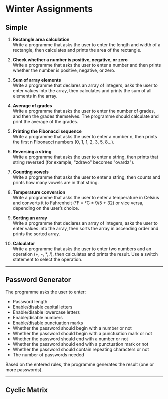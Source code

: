 # Winter Assignments

## Simple

1. **Rectangle area calculation**  
   Write a programme that asks the user to enter the length and width of a rectangle, then calculates and prints the
   area of the rectangle.

2. **Check whether a number is positive, negative, or zero**  
   Write a programme that asks the user to enter a number and then prints whether the number is positive, negative, or
   zero.

3. **Sum of array elements**  
   Write a programme that declares an array of integers, asks the user to enter values into the array, then calculates
   and prints the sum of all elements in the array.

4. **Average of grades**  
   Write a programme that asks the user to enter the number of grades, and then the grades themselves. The programme
   should calculate and print the average of the grades.

5. **Printing the Fibonacci sequence**  
   Write a programme that asks the user to enter a number n, then prints the first n Fibonacci numbers (0, 1, 1, 2, 3,
   5, 8...).

6. **Reversing a string**  
   Write a programme that asks the user to enter a string, then prints that string reversed (for example, "zdravo"
   becomes "ovardz").

7. **Counting vowels**  
   Write a programme that asks the user to enter a string, then counts and prints how many vowels are in that string.

8. **Temperature conversion**  
   Write a programme that asks the user to enter a temperature in Celsius and converts it to Fahrenheit (°F = °C * 9/5 +
    32) or vice versa, depending on the user’s choice.

9. **Sorting an array**  
   Write a programme that declares an array of integers, asks the user to enter values into the array, then sorts the
   array in ascending order and prints the sorted array.

10. **Calculator**  
    Write a programme that asks the user to enter two numbers and an operation (+, -, *, /), then calculates and prints
    the result. Use a switch statement to select the operation.

---

## Password Generator

The programme asks the user to enter:

- Password length
- Enable/disable capital letters
- Enable/disable lowercase letters
- Enable/disable numbers
- Enable/disable punctuation marks
- Whether the password should begin with a number or not
- Whether the password should begin with a punctuation mark or not
- Whether the password should end with a number or not
- Whether the password should end with a punctuation mark or not
- Whether the password should contain repeating characters or not
- The number of passwords needed

Based on the entered rules, the programme generates the result (one or more passwords).

---

## Cyclic Matrix
